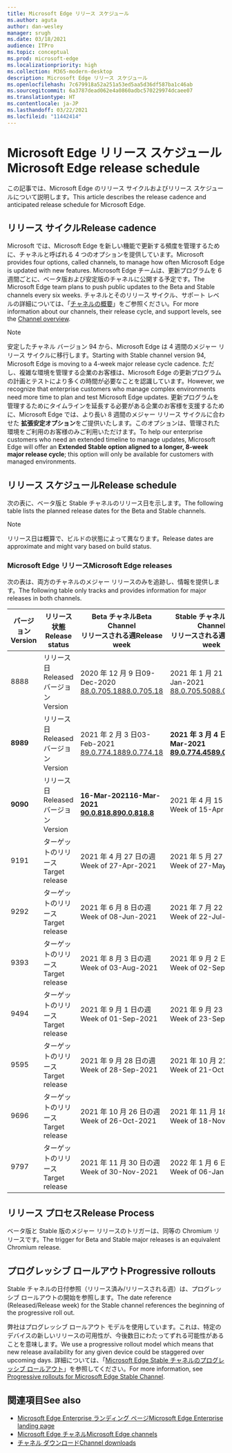 ```yaml
---
title: Microsoft Edge リリース スケジュール
ms.author: aguta
author: dan-wesley
manager: srugh
ms.date: 03/18/2021
audience: ITPro
ms.topic: conceptual
ms.prod: microsoft-edge
ms.localizationpriority: high
ms.collection: M365-modern-desktop
description: Microsoft Edge リリース スケジュール
ms.openlocfilehash: 7c679918a52a251a53ed5aa5d36df587ba1c46ab
ms.sourcegitcommit: 6a3787dead062e4a0860adbc570229974dcaee07
ms.translationtype: HT
ms.contentlocale: ja-JP
ms.lasthandoff: 03/22/2021
ms.locfileid: "11442414"
---
```

# <a name="microsoft-edge-release-schedule"></a><span data-ttu-id="49ff6-103">Microsoft Edge リリース スケジュール</span><span class="sxs-lookup"><span data-stu-id="49ff6-103">Microsoft Edge release schedule</span></span>

<span data-ttu-id="49ff6-104">この記事では、Microsoft Edge のリリース サイクルおよびリリース スケジュールについて説明します。</span><span class="sxs-lookup"><span data-stu-id="49ff6-104">This article describes the release cadence and anticipated release schedule for Microsoft Edge.</span></span>

## <a name="release-cadence"></a><span data-ttu-id="49ff6-105">リリース サイクル</span><span class="sxs-lookup"><span data-stu-id="49ff6-105">Release cadence</span></span>

<span data-ttu-id="49ff6-106">Microsoft では、Microsoft Edge を新しい機能で更新する頻度を管理するために、チャネルと呼ばれる 4 つのオプションを提供しています。</span><span class="sxs-lookup"><span data-stu-id="49ff6-106">Microsoft provides four options, called channels, to manage how often Microsoft Edge is updated with new features.</span></span> <span data-ttu-id="49ff6-107">Microsoft Edge チームは、更新プログラムを 6 週間ごとに、ベータ版および安定版のチャネルに公開する予定です。</span><span class="sxs-lookup"><span data-stu-id="49ff6-107">The Microsoft Edge team plans to push public updates to the Beta and Stable channels every six weeks.</span></span> <span data-ttu-id="49ff6-108">チャネルとそのリリース サイクル、サポート レベルの詳細については、「[チャネルの概要](https://docs.microsoft.com/DeployEdge/microsoft-edge-channels#channel-overview)」をご参照ください。</span><span class="sxs-lookup"><span data-stu-id="49ff6-108">For more information about our channels, their release cycle, and support levels, see the [Channel overview](https://docs.microsoft.com/DeployEdge/microsoft-edge-channels#channel-overview).</span></span>

> [!NOTE]
> <span data-ttu-id="49ff6-109">安定したチャネル バージョン 94 から、Microsoft Edge は 4 週間のメジャー リリース サイクルに移行します。</span><span class="sxs-lookup"><span data-stu-id="49ff6-109">Starting with Stable channel version 94, Microsoft Edge is moving to a 4-week major release cycle cadence.</span></span> <span data-ttu-id="49ff6-110">ただし、複雑な環境を管理する企業のお客様は、Microsoft Edge の更新プログラムの計画とテストにより多くの時間が必要なことを認識しています。</span><span class="sxs-lookup"><span data-stu-id="49ff6-110">However, we recognize that enterprise customers who manage complex environments need more time to plan and test Microsoft Edge updates.</span></span> <span data-ttu-id="49ff6-111">更新プログラムを管理するためにタイムラインを延長する必要がある企業のお客様を支援するために、Microsoft Edge では、より長い 8 週間のメジャー リリース サイクルに合わせた **拡張安定オプション**をご提供いたします。このオプションは、管理された環境をご利用のお客様のみご利用いただけます。</span><span class="sxs-lookup"><span data-stu-id="49ff6-111">To help our enterprise customers who need an extended timeline to manage updates, Microsoft Edge will offer an **Extended Stable option aligned to a longer, 8-week major release cycle**; this option will only be available for customers with managed environments.</span></span>

## <a name="release-schedule"></a><span data-ttu-id="49ff6-112">リリース スケジュール</span><span class="sxs-lookup"><span data-stu-id="49ff6-112">Release schedule</span></span>

<span data-ttu-id="49ff6-113">次の表に、ベータ版と Stable チャネルのリリース日を示します。</span><span class="sxs-lookup"><span data-stu-id="49ff6-113">The following table lists the planned release dates for the Beta and Stable channels.</span></span>

> [!NOTE]
> <span data-ttu-id="49ff6-114">リリース日は概算で、ビルドの状態によって異なります。</span><span class="sxs-lookup"><span data-stu-id="49ff6-114">Release dates are approximate and might vary based on build status.</span></span>

### <a name="microsoft-edge-releases"></a><span data-ttu-id="49ff6-115">Microsoft Edge リリース</span><span class="sxs-lookup"><span data-stu-id="49ff6-115">Microsoft Edge releases</span></span>

<span data-ttu-id="49ff6-116">次の表は、両方のチャネルのメジャー リリースのみを追跡し、情報を提供します。</span><span class="sxs-lookup"><span data-stu-id="49ff6-116">The following table only tracks and provides information for major releases in both channels.</span></span>

| <span data-ttu-id="49ff6-117">バージョン</span><span class="sxs-lookup"><span data-stu-id="49ff6-117">Version</span></span> | <span data-ttu-id="49ff6-118">リリース状態</span><span class="sxs-lookup"><span data-stu-id="49ff6-118">Release status</span></span> | <span data-ttu-id="49ff6-119">Beta チャネル</span><span class="sxs-lookup"><span data-stu-id="49ff6-119">Beta Channel</span></span><br><span data-ttu-id="49ff6-120">リリースされる週</span><span class="sxs-lookup"><span data-stu-id="49ff6-120">Release week</span></span> | <span data-ttu-id="49ff6-121">Stable チャネル</span><span class="sxs-lookup"><span data-stu-id="49ff6-121">Stable Channel</span></span><br><span data-ttu-id="49ff6-122">リリースされる週</span><span class="sxs-lookup"><span data-stu-id="49ff6-122">Release week</span></span> |
|---------|-----|------|--------|
| <span data-ttu-id="49ff6-123">88</span><span class="sxs-lookup"><span data-stu-id="49ff6-123">88</span></span> | <span data-ttu-id="49ff6-124">リリース日</span><span class="sxs-lookup"><span data-stu-id="49ff6-124">Released</span></span><br><span data-ttu-id="49ff6-125">バージョン</span><span class="sxs-lookup"><span data-stu-id="49ff6-125">Version</span></span> | <span data-ttu-id="49ff6-126">2020 年 12 月 9 日</span><span class="sxs-lookup"><span data-stu-id="49ff6-126">09-Dec-2020</span></span><br>[<span data-ttu-id="49ff6-127">88.0.705.18</span><span class="sxs-lookup"><span data-stu-id="49ff6-127">88.0.705.18</span></span>](https://docs.microsoft.com/deployedge/microsoft-edge-relnote-beta-channel#version-88070518-december-9) | <span data-ttu-id="49ff6-128">2021 年 1 月 21 日</span><span class="sxs-lookup"><span data-stu-id="49ff6-128">21-Jan-2021</span></span><br>[<span data-ttu-id="49ff6-129">88.0.705.50</span><span class="sxs-lookup"><span data-stu-id="49ff6-129">88.0.705.50</span></span>](https://docs.microsoft.com/deployedge/microsoft-edge-relnote-stable-channel#version-88070550-january-21)|
| **<span data-ttu-id="49ff6-130">89</span><span class="sxs-lookup"><span data-stu-id="49ff6-130">89</span></span>** | <span data-ttu-id="49ff6-131">リリース日</span><span class="sxs-lookup"><span data-stu-id="49ff6-131">Released</span></span><br><span data-ttu-id="49ff6-132">バージョン</span><span class="sxs-lookup"><span data-stu-id="49ff6-132">Version</span></span> | <span data-ttu-id="49ff6-133">2021 年 2 月 3 日</span><span class="sxs-lookup"><span data-stu-id="49ff6-133">03-Feb-2021</span></span><br>[<span data-ttu-id="49ff6-134">89.0.774.18</span><span class="sxs-lookup"><span data-stu-id="49ff6-134">89.0.774.18</span></span>](https://docs.microsoft.com/deployedge/microsoft-edge-relnote-beta-channel#version-89077418-february-3) | **<span data-ttu-id="49ff6-135">2021 年 3 月 4 日</span><span class="sxs-lookup"><span data-stu-id="49ff6-135">04-Mar-2021</span></span>**<br>**[<span data-ttu-id="49ff6-136">89.0.774.45</span><span class="sxs-lookup"><span data-stu-id="49ff6-136">89.0.774.45</span></span>](https://docs.microsoft.com/deployedge/microsoft-edge-relnote-stable-channel#version-89077445-march-21)** |
| **<span data-ttu-id="49ff6-137">90</span><span class="sxs-lookup"><span data-stu-id="49ff6-137">90</span></span>** | <span data-ttu-id="49ff6-138">リリース日</span><span class="sxs-lookup"><span data-stu-id="49ff6-138">Released</span></span><br><span data-ttu-id="49ff6-139">バージョン</span><span class="sxs-lookup"><span data-stu-id="49ff6-139">Version</span></span> | **<span data-ttu-id="49ff6-140">16-Mar-2021</span><span class="sxs-lookup"><span data-stu-id="49ff6-140">16-Mar-2021</span></span>**<br>**[<span data-ttu-id="49ff6-141">90.0.818.8</span><span class="sxs-lookup"><span data-stu-id="49ff6-141">90.0.818.8</span></span>](https://docs.microsoft.com/deployedge/microsoft-edge-relnote-beta-channel#version-9008188-march-16)** | <span data-ttu-id="49ff6-142">2021 年 4 月 15 日の週</span><span class="sxs-lookup"><span data-stu-id="49ff6-142">Week of 15-Apr-2021</span></span> |
| <span data-ttu-id="49ff6-143">91</span><span class="sxs-lookup"><span data-stu-id="49ff6-143">91</span></span> | <span data-ttu-id="49ff6-144">ターゲットのリリース</span><span class="sxs-lookup"><span data-stu-id="49ff6-144">Target release</span></span> | <span data-ttu-id="49ff6-145">2021 年 4 月 27 日の週</span><span class="sxs-lookup"><span data-stu-id="49ff6-145">Week of 27-Apr-2021</span></span> | <span data-ttu-id="49ff6-146">2021 年 5 月 27 日の週</span><span class="sxs-lookup"><span data-stu-id="49ff6-146">Week of 27-May-2021</span></span> |
| <span data-ttu-id="49ff6-147">92</span><span class="sxs-lookup"><span data-stu-id="49ff6-147">92</span></span> | <span data-ttu-id="49ff6-148">ターゲットのリリース</span><span class="sxs-lookup"><span data-stu-id="49ff6-148">Target release</span></span> | <span data-ttu-id="49ff6-149">2021 年 6 月 8 日の週</span><span class="sxs-lookup"><span data-stu-id="49ff6-149">Week of 08-Jun-2021</span></span> | <span data-ttu-id="49ff6-150">2021 年 7 月 22 日の週</span><span class="sxs-lookup"><span data-stu-id="49ff6-150">Week of 22-Jul-2021</span></span> |
| <span data-ttu-id="49ff6-151">93</span><span class="sxs-lookup"><span data-stu-id="49ff6-151">93</span></span> | <span data-ttu-id="49ff6-152">ターゲットのリリース</span><span class="sxs-lookup"><span data-stu-id="49ff6-152">Target release</span></span> | <span data-ttu-id="49ff6-153">2021 年 8 月 3 日の週</span><span class="sxs-lookup"><span data-stu-id="49ff6-153">Week of 03-Aug-2021</span></span> | <span data-ttu-id="49ff6-154">2021 年 9 月 2 日の週</span><span class="sxs-lookup"><span data-stu-id="49ff6-154">Week of 02-Sep-2021</span></span> |
| <span data-ttu-id="49ff6-155">94</span><span class="sxs-lookup"><span data-stu-id="49ff6-155">94</span></span> | <span data-ttu-id="49ff6-156">ターゲットのリリース</span><span class="sxs-lookup"><span data-stu-id="49ff6-156">Target release</span></span> | <span data-ttu-id="49ff6-157">2021 年 9 月 1 日の週</span><span class="sxs-lookup"><span data-stu-id="49ff6-157">Week of 01-Sep-2021</span></span> | <span data-ttu-id="49ff6-158">2021 年 9 月 23 日の週</span><span class="sxs-lookup"><span data-stu-id="49ff6-158">Week of 23-Sep-2021</span></span> |
| <span data-ttu-id="49ff6-159">95</span><span class="sxs-lookup"><span data-stu-id="49ff6-159">95</span></span> | <span data-ttu-id="49ff6-160">ターゲットのリリース</span><span class="sxs-lookup"><span data-stu-id="49ff6-160">Target release</span></span> | <span data-ttu-id="49ff6-161">2021 年 9 月 28 日の週</span><span class="sxs-lookup"><span data-stu-id="49ff6-161">Week of 28-Sep-2021</span></span> | <span data-ttu-id="49ff6-162">2021 年 10 月 21 日の週</span><span class="sxs-lookup"><span data-stu-id="49ff6-162">Week of 21-Oct-2021</span></span> |
| <span data-ttu-id="49ff6-163">96</span><span class="sxs-lookup"><span data-stu-id="49ff6-163">96</span></span> | <span data-ttu-id="49ff6-164">ターゲットのリリース</span><span class="sxs-lookup"><span data-stu-id="49ff6-164">Target release</span></span> | <span data-ttu-id="49ff6-165">2021 年 10 月 26 日の週</span><span class="sxs-lookup"><span data-stu-id="49ff6-165">Week of 26-Oct-2021</span></span> | <span data-ttu-id="49ff6-166">2021 年 11 月 18日の週</span><span class="sxs-lookup"><span data-stu-id="49ff6-166">Week of 18-Nov-2021</span></span> |
| <span data-ttu-id="49ff6-167">97</span><span class="sxs-lookup"><span data-stu-id="49ff6-167">97</span></span> | <span data-ttu-id="49ff6-168">ターゲットのリリース</span><span class="sxs-lookup"><span data-stu-id="49ff6-168">Target release</span></span> | <span data-ttu-id="49ff6-169">2021 年 11 月 30 日の週</span><span class="sxs-lookup"><span data-stu-id="49ff6-169">Week of 30-Nov-2021</span></span> | <span data-ttu-id="49ff6-170">2022 年 1 月 6 日の週</span><span class="sxs-lookup"><span data-stu-id="49ff6-170">Week of 06-Jan-2022</span></span> |

## <a name="release-process"></a><span data-ttu-id="49ff6-171">リリース プロセス</span><span class="sxs-lookup"><span data-stu-id="49ff6-171">Release Process</span></span>

<span data-ttu-id="49ff6-172">ベータ版と Stable 版のメジャー リリースのトリガーは、同等の Chromium リリースです。</span><span class="sxs-lookup"><span data-stu-id="49ff6-172">The trigger for Beta and Stable major releases is an equivalent Chromium release.</span></span>

## <a name="progressive-rollouts"></a><span data-ttu-id="49ff6-173">プログレッシブ ロールアウト</span><span class="sxs-lookup"><span data-stu-id="49ff6-173">Progressive rollouts</span></span>

<span data-ttu-id="49ff6-174">Stable チャネルの日付参照（リリース済み/リリースされる週）は、プログレッシブ ロールアウトの開始を参照します。</span><span class="sxs-lookup"><span data-stu-id="49ff6-174">The date reference (Released/Release week) for the Stable channel references the beginning of the progressive roll out.</span></span>

<span data-ttu-id="49ff6-175">弊社はプログレッシブ ロールアウト モデルを使用しています。これは、特定のデバイスの新しいリリースの可用性が、今後数日にわたってずれる可能性があることを意味します。</span><span class="sxs-lookup"><span data-stu-id="49ff6-175">We use a progressive rollout model which means that new release availability for any given device could be staggered over upcoming days.</span></span> <span data-ttu-id="49ff6-176">詳細については、「[Microsoft Edge Stable チャネルのプログレッシブ ロールアウト](microsoft-edge-update-progressive-rollout.md)」を参照してください。</span><span class="sxs-lookup"><span data-stu-id="49ff6-176">For more information, see [Progressive rollouts for Microsoft Edge Stable Channel](microsoft-edge-update-progressive-rollout.md).</span></span>

## <a name="see-also"></a><span data-ttu-id="49ff6-177">関連項目</span><span class="sxs-lookup"><span data-stu-id="49ff6-177">See also</span></span>

- [<span data-ttu-id="49ff6-178">Microsoft Edge Enterprise ランディング ページ</span><span class="sxs-lookup"><span data-stu-id="49ff6-178">Microsoft Edge Enterprise landing page</span></span>](https://aka.ms/EdgeEnterprise)
- [<span data-ttu-id="49ff6-179">Microsoft Edge チャネル</span><span class="sxs-lookup"><span data-stu-id="49ff6-179">Microsoft Edge channels</span></span>](microsoft-edge-channels.md)
- [<span data-ttu-id="49ff6-180">チャネル ダウンロード</span><span class="sxs-lookup"><span data-stu-id="49ff6-180">Channel downloads</span></span>](https://www.microsoft.com/edge/business/download)